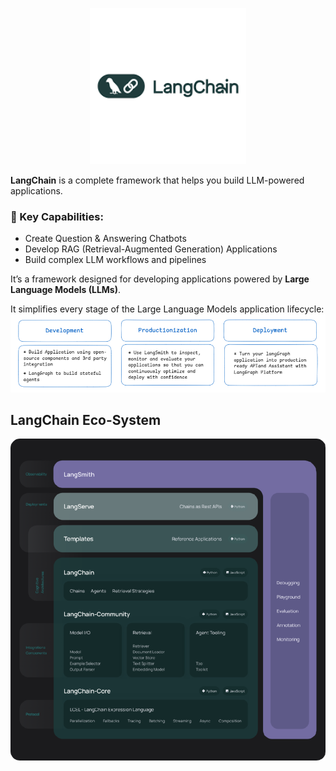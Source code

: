 <p align="center">
  <img src="https://github.com/GitMeP/LangChain/blob/master/Chatbot_1/images/logo.png" alt="LangChain Logo" width="250"/>
</p>

**LangChain** is a complete framework that helps you build LLM-powered applications.

### 🔹 Key Capabilities:
- Create Question & Answering Chatbots  
- Develop RAG (Retrieval-Augmented Generation) Applications  
- Build complex LLM workflows and pipelines  

It’s a framework designed for developing applications powered by **Large Language Models (LLMs)**.

It simplifies every stage of the Large Language Models application lifecycle:
![LifeCycle](https://github.com/GitMeP/LangChain/blob/master/Chatbot_1/images/data1.png)

## **LangChain Eco-System**
![Eco-Syatem](https://github.com/GitMeP/LangChain/blob/master/Chatbot_1/images/ecosys.png)
